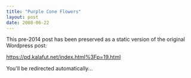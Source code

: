 ```yaml
---
title: "Purple Cone Flowers"
layout: post
date: 2008-06-22
---
```


This pre-2014 post has been preserved as a static version of the original Wordpress post:

https://pd.kalafut.net/index.html%3Fp=19.html

You'll be redirected automatically...

<head>
  <meta http-equiv="refresh" content="5;url=https://pd.kalafut.net/index.html%3Fp=19.html">
</head>

